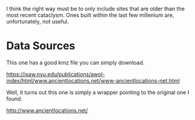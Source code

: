 I think the right way must be to only include sites that are older than the most recent cataclysm. Ones built within the last few millenium are, unfortunately, not useful.

# Data Sources

This one has a good kmz file you can simply download.

https://isaw.nyu.edu/publications/awol-index/html/www.ancientlocations.net/www-ancientlocations-net.html

Well, it turns out this one is simply a wrapper pointing to the original one I found.

http://www.ancientlocations.net/